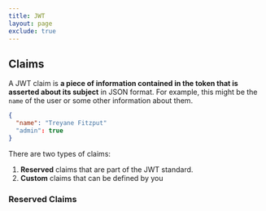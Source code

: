 ```yaml
---
title: JWT
layout: page
exclude: true
---
```


## Claims

A JWT claim is **a piece of information contained in the token that is asserted about its subject** in JSON format. For example, this might be the `name` of the user or some other information about them.
```json
{
  "name": "Treyane Fitzput"
  "admin": true
}
```

There are two types of claims:

1. **Reserved** claims that are part of the JWT standard.
2. **Custom** claims that can be defined by you

### Reserved Claims


<!--stackedit_data:
eyJoaXN0b3J5IjpbLTQ4NzI1MDUzOCwtNTI0MjQ1ODI2XX0=
-->